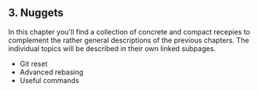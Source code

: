 ## 3. Nuggets

In this chapter you'll find a collection of concrete and compact recepies to complement the rather general descriptions of the previous chapters. The individual topics will be described in their own linked subpages.

* Git reset
* Advanced rebasing
* Useful commands
